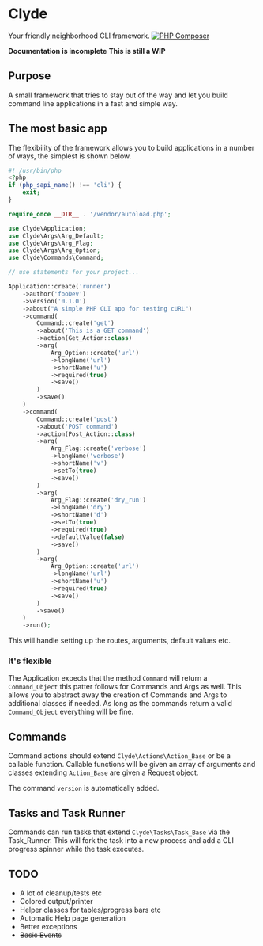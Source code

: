 # Clyde
Your friendly neighborhood CLI framework.
[![PHP Composer](https://github.com/dvnc0/clyde/actions/workflows/php.yml/badge.svg)](https://github.com/dvnc0/clyde/actions/workflows/php.yml)

**Documentation is incomplete**
**This is still a WIP**

## Purpose
A small framework that tries to stay out of the way and let you build command line applications in a fast and simple way.

## The most basic app
The flexibility of the framework allows you to build applications in a number of ways, the simplest is shown below.

```php
#! /usr/bin/php
<?php
if (php_sapi_name() !== 'cli') {
    exit;
}

require_once __DIR__ . '/vendor/autoload.php';

use Clyde\Application;
use Clyde\Args\Arg_Default;
use Clyde\Args\Arg_Flag;
use Clyde\Args\Arg_Option;
use Clyde\Commands\Command;

// use statements for your project...

Application::create('runner')
    ->author('fooDev')
    ->version('0.1.0')
    ->about("A simple PHP CLI app for testing cURL")
    ->command(
        Command::create('get')
        ->about('This is a GET command')
        ->action(Get_Action::class)
        ->arg(
            Arg_Option::create('url')
            ->longName('url')
            ->shortName('u')
            ->required(true)
            ->save()
        )
        ->save()
    )
    ->command(
        Command::create('post')
        ->about('POST command')
        ->action(Post_Action::class)
        ->arg(
            Arg_Flag::create('verbose')
            ->longName('verbose')
            ->shortName('v')
            ->setTo(true)
            ->save()
        )
        ->arg(
            Arg_Flag::create('dry_run')
            ->longName('dry')
            ->shortName('d')
            ->setTo(true)
            ->required(true)
            ->defaultValue(false)
            ->save()
        )
        ->arg(
            Arg_Option::create('url')
            ->longName('url')
            ->shortName('u')
            ->required(true)
            ->save()
        )
        ->save()
    )
    ->run();
```

This will handle setting up the routes, arguments, default values etc. 

### It's flexible
The Application expects that the method `Command` will return a `Command_Object` this patter follows for Commands and Args as well. This allows you to abstract away the creation of Commands and Args to additional classes if needed. As long as the commands return a valid `Command_Object` everything will be fine.

## Commands
Command actions should extend `Clyde\Actions\Action_Base` or be a callable function. Callable functions will be given an array of arguments and classes extending `Action_Base` are given a Request object.

The command `version` is automatically added.

## Tasks and Task Runner
Commands can run tasks that extend `Clyde\Tasks\Task_Base` via the Task_Runner. This will fork the task into a new process and add a CLI progress spinner while the task executes.


## TODO
- A lot of cleanup/tests etc
- Colored output/printer
- Helper classes for tables/progress bars etc
- Automatic Help page generation
- Better exceptions
- ~~Basic Events~~